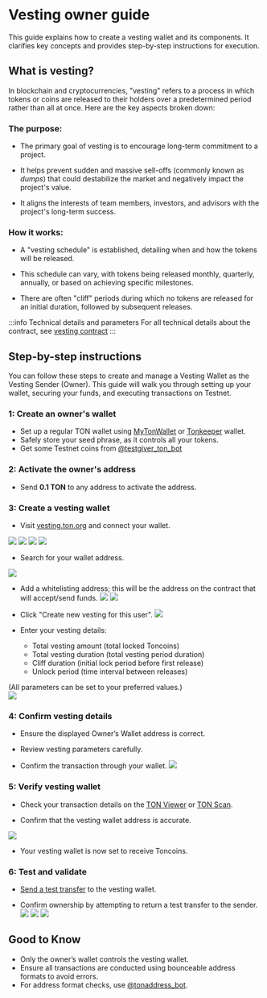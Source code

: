 # Vesting owner guide

This guide explains how to create a vesting wallet and its components. It clarifies key concepts and provides step-by-step instructions for execution.

## What is vesting?

In blockchain and cryptocurrencies, "vesting" refers to a process in which tokens or coins are released to their holders over a predetermined period rather than all at once. Here are the key aspects broken down:

### The purpose:

- The primary goal of vesting is to encourage long-term commitment to a project.
  
- It helps prevent sudden and massive sell-offs (commonly known as *dumps*) that could destabilize the market and negatively impact the project's value.
  
- It aligns the interests of team members, investors, and advisors with the project's long-term success.

### How it works:

- A "vesting schedule" is established, detailing when and how the tokens will be released.
  
- This schedule can vary, with tokens being released monthly, quarterly, annually, or based on achieving specific milestones.
  
- There are often "cliff" periods during which no tokens are released for an initial duration, followed by subsequent releases.

:::info Technical details and parameters
For all technical details about the contract, see [vesting contract](v3/documentation/smart-contracts/contracts-specs/vesting-contract)
:::

## Step-by-step instructions

You can follow these steps to create and manage a Vesting Wallet as the Vesting Sender (Owner). This guide will walk you through setting up your wallet, securing your funds, and executing transactions on Testnet.

### 1: Create an owner's wallet

- Set up a regular TON wallet using [MyTonWallet](https://mytonwallet.io/) or [Tonkeeper](https://tonkeeper.com/) wallet.       
- Safely store your seed phrase, as it controls all your tokens.
- Get some Testnet coins from [@testgiver_ton_bot](https://t.me/testgiver_ton_bot)

### 2: Activate the owner's address
 
- Send **0.1 TON** to any address to activate the address.
    
### 3: Create a vesting wallet

-   Visit [vesting.ton.org](https://vesting.ton.org/?testnet=true#) and connect your wallet.

![](/img/tutorials/vesting/connect-owner-wallet-1.png)
![](/img/tutorials/vesting/connect-owner-wallet-2.png)
![](/img/tutorials/vesting/connect-owner-wallet-3.png)
![](/img/tutorials/vesting/connect-owner-wallet-4.png)
    
- Search for your wallet address.

![](/img/tutorials/vesting/search-owner-address.png)
 
- Add a whitelisting address; this will be the address on the contract that will accept/send funds.
 ![](/img/tutorials/vesting/add-whitelist-address.png)
  ![](/img/tutorials/vesting/add-whitelist-address-2.png)
 
- Click "Create new vesting for this user".
![](/img/tutorials/vesting/create-new-vesting.png)
    
- Enter your vesting details:
    
    - Total vesting amount  (total locked Toncoins)
    - Total vesting duration (total vesting period duration)
    - Cliff duration (initial lock period before first release)
    - Unlock period (time interval between releases)

(All parameters can be set to your preferred values.)      
![](/img/tutorials/vesting/create-new-vesting-2.png)   

### 4: Confirm vesting details

- Ensure the displayed Owner’s Wallet address is correct.
    
- Review vesting parameters carefully.
    
- Confirm the transaction through your wallet.
![](/img/tutorials/vesting/confirm-creation.png) 

### 5: Verify vesting wallet

- Check your transaction details on the [TON Viewer](https://testnet.tonviewer.com) or [TON Scan](https://testnet.tonscan.org).
    
- Confirm that the vesting wallet address is accurate.
    
![](/img/tutorials/vesting/created-wallet.png) 

- Your vesting wallet is now set to receive Toncoins.

### 6: Test and validate

- [Send a test transfer](/v3/guidelines/dapps/tutorials/vesting-examples/vesting-recipient-guide) to the vesting wallet.
    
- Confirm ownership by attempting to return a test transfer to the sender.
![](/img/tutorials/vesting/sending-from-vesting.png) 
![](/img/tutorials/vesting/sending-from-vesting-2.png)
![](/img/tutorials/vesting/sending-from-vesting.png)   

## Good to Know

- Only the owner’s wallet controls the vesting wallet.
- Ensure all transactions are conducted using bounceable address formats to avoid errors.
- For address format checks, use [@tonaddress_bot](https://t.me/tonaddress_bot).
